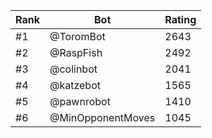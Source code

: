 Rank|Bot|Rating
---|---|---
#1|@ToromBot|2643
#2|@RaspFish|2492
#3|@colinbot|2041
#4|@katzebot|1565
#5|@pawnrobot|1410
#6|@MinOpponentMoves|1045
